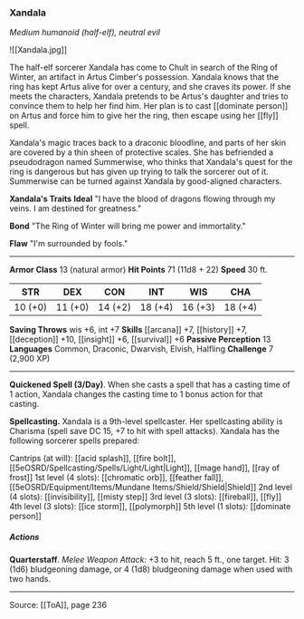 ### Xandala
_Medium humanoid (half-elf), neutral evil_

![[Xandala.jpg]]

The half-elf sorcerer Xandala has come to Chult in search of the Ring of Winter, an artifact in Artus Cimber's possession. Xandala knows that the ring has kept Artus alive for over a century, and she craves its power. If she meets the characters, Xandala pretends to be Artus's daughter and tries to convince them to help her find him. Her plan is to cast [[dominate person]] on Artus and force him to give her the ring, then escape using her [[fly]] spell.

Xandala's magic traces back to a draconic bloodline, and parts of her skin are covered by a thin sheen of protective scales. She has befriended a pseudodragon named Summerwise, who thinks that Xandala's quest for the ring is dangerous but has given up trying to talk the sorcerer out of it. Summerwise can be turned against Xandala by good-aligned characters.


**Xandala's Traits** **Ideal** "I have the blood of dragons flowing through my veins. I am destined for greatness."


**Bond** "The Ring of Winter will bring me power and immortality."


**Flaw** "I'm surrounded by fools."







---

**Armor Class** 13 (natural armor)
**Hit Points** 71 (11d8 + 22)
**Speed** 30 ft.

| STR     | DEX     | CON     | INT     | WIS     | CHA     |
|---------|---------|---------|---------|---------|---------|
| 10 (+0) | 11 (+0) | 14 (+2) | 18 (+4) | 16 (+3) | 18 (+4) |

**Saving Throws** wis +6, int +7
**Skills** [[arcana]] +7, [[history]] +7, [[deception]] +10, [[insight]] +6, [[survival]] +6
**Passive Perception** 13
**Languages** Common, Draconic, Dwarvish, Elvish, Halfling
**Challenge** 7 (2,900 XP)

---

**Quickened Spell (3/Day)**. When she casts a spell that has a casting time of 1 action, Xandala changes the casting time to 1 bonus action for that casting.

**Spellcasting.** Xandala is a 9th-level spellcaster. Her spellcasting ability is Charisma (spell save DC 15, +7 to hit with spell attacks). Xandala has the following sorcerer spells prepared:

Cantrips (at will): [[acid splash]], [[fire bolt]], [[5eOSRD/Spellcasting/Spells/Light/Light|Light]], [[mage hand]], [[ray of frost]]
1st level (4 slots): [[chromatic orb]], [[feather fall]], [[5eOSRD/Equipment/Items/Mundane Items/Shield/Shield|Shield]]
2nd level (4 slots): [[invisibility]], [[misty step]]
3rd level (3 slots): [[fireball]], [[fly]]
4th level (3 slots): [[ice storm]], [[polymorph]]
5th level (1 slots): [[dominate person]]

##### Actions
**Quarterstaff**. _Melee Weapon Attack:_ +3 to hit, reach 5 ft., one target. Hit: 3 (1d6) bludgeoning damage, or 4 (1d8) bludgeoning damage when used with two hands.


---

Source: [[ToA]], page 236